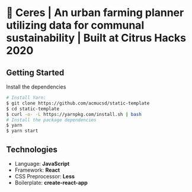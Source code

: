 # 🌱 Ceres | An urban farming planner utilizing data for communal sustainability | Built at Citrus Hacks 2020

## Getting Started
Install the dependencies
```bash
# Install Yarn:
$ git clone https://github.com/acmucsd/static-template
$ cd static-template
$ curl -o- -L https://yarnpkg.com/install.sh | bash
# Install the package dependencies
$ yarn
$ yarn start
```

## Technologies
- Language: **JavaScript**
- Framework: **React**
- CSS Preprocessor: **Less** 
- Boilerplate: **create-react-app**
